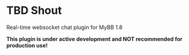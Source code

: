 # TBD Shout

Real-time websocket chat plugin for MyBB 1.8

__This plugin is under active development and NOT recommended for production use!__
